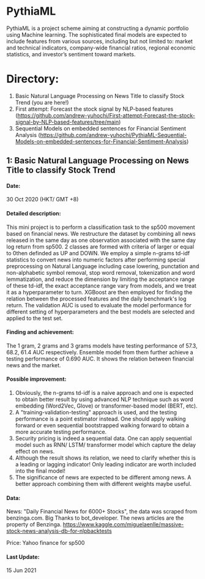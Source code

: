 # PythiaML 
PythiaML is a project scheme aiming at constructing a dynamic portfolio using Machine learning. The sophisticated final models are expected to include features from various sources, including but not limited to: market and technical indicators, company-wide financial ratios, regional economic statistics, and investor’s sentiment toward markets.

# Directory:
1. Basic Natural Language Processing on News Title to classify Stock Trend (you are here!)
2. First attempt: Forecast the stock signal by NLP-based features (https://github.com/andrew-yuhochi/First-attempt-Forecast-the-stock-signal-by-NLP-based-features/tree/main)
3. Sequential Models on embedded sentences for Financial Sentiment Analysis (https://github.com/andrew-yuhochi/PythiaML-Sequential-Models-on-embedded-sentences-for-Financial-Sentiment-Analysis)


## 1: Basic Natural Language Processing on News Title to classify Stock Trend

#### Date: 
30 Oct 2020 (HKT/ GMT +8)

#### Detailed description: 
This mini project is to perform a classification task to the sp500 movement based on financial news. We restructure the dataset by combining all news released in the same day as one observation associated with the same day log return from sp500. 2 classes are formed with criteria of larger or equal to 0then definded as UP and DOWN. We employ a simple n-grams td-idf statistics to convert news into numeric factors after performing special preprocessing on Natural Language including case lowering, punctation and non-alphabetic symbol removal, stop word removal, tokenization and word lemmatization, and reduce the dimension by limiting the acceptance range of these td-idf, the exact acceptance range vary from models, and we treat it as a hyperparameter to turn. XGBoost are then employed for finding the relation between the processed features and the daily benchmark's log return. The validation AUC is used to evaluate the model performance for different setting of hyperparameters and the best models are selected and applied to the test set.

#### Finding and achievement: 
The 1 gram, 2 grams and 3 grams models have testing performance of 57.3, 68.2, 61.4 AUC respectively. Ensemble model from them further achieve a testing performance of 0.690 AUC. It shows the relation between financial news and the market. 

#### Possible improvement: 
1. Obviously, the n-grams td-idf is a naive approach and one is expected to obtain better result by using advanced NLP technique such as word embedding (Word2Vec, Glove) or transformer-based model (BERT, etc). 
2. A "training-validation-testing" approach is used, and the testing performance is a point estimator instead. One should apply walking forward or even sequential bootstrapped walking forward to obtain a more accurate testing performance.
3. Security pricing is indeed a sequential data. One can apply sequential model such as RNN/ LSTM/ transformer model which capture the delay effect on news. 
4. Although the result shows its relation, we need to clarify whether this is a leading or lagging indicator! Only leading indicator are worth included into the final model!
5. The significance of news are expected to be different among news. A better approach combining them with different weights maybe useful. 

#### Data: 
News: "Daily Financial News for 6000+ Stocks", the data was scraped from benzinga.com. Big Thanks to bot_developer. The news articles are the property of Benzinga. https://www.kaggle.com/miguelaenlle/massive-stock-news-analysis-db-for-nlpbacktests 

Price: Yahoo finance for sp500

#### Last Update: 
15 Jun 2021


